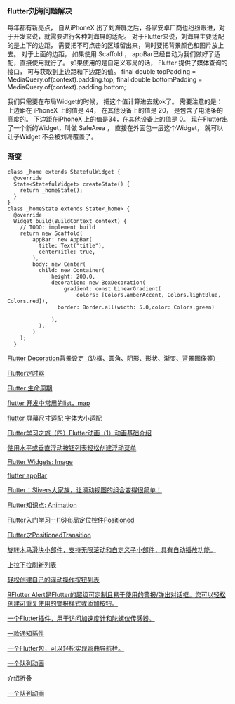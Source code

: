 ### flutter刘海问题解决
每年都有新亮点， 自从iPhoneX 出了刘海屏之后，各家安卓厂商也纷纷跟进，对于开发来说，就需要进行各种刘海屏的适配。
对于Flutter来说，刘海屏主要适配的是上下的边距， 需要把不可点击的区域留出来，同时要把背景颜色和图片放上去。
对于上面的边距， 如果使用 Scaffold ， appBar已经自动为我们做好了适配，直接使用就行了。
如果使用的是自定义布局的话， Flutter 提供了媒体查询的接口， 可与获取到上边距和下边距的值。
    final double topPadding = MediaQuery.of(context).padding.top;
    final double bottomPadding = MediaQuery.of(context).padding.bottom;

我们只需要在布局Widget的时候， 把这个值计算进去就ok了。
需要注意的是：
上边距在 iPhoneX 上的值是 44， 在其他设备上的值是 20， 是包含了电池条的高度的。
下边距在iPhoneX 上的值是34，在其他设备上的值是 0。
现在Flutter出了一个新的Widget，叫做 SafeArea ， 直接在外面包一层这个Widget， 就可以让子Widget 不会被刘海覆盖了。

### 渐变
```
class _home extends StatefulWidget {
  @override
  State<StatefulWidget> createState() {
    return _homeState();
  }
}
class _homeState extends State<_home> {
  @override
  Widget build(BuildContext context) {
    // TODO: implement build
    return new Scaffold(
        appBar: new AppBar(
          title: Text("title"),
          centerTitle: true,
        ),
        body: new Center(
          child: new Container(
              height: 200.0,
              decoration: new BoxDecoration(
                  gradient: const LinearGradient(
                      colors: [Colors.amberAccent, Colors.lightBlue, Colors.red]),
                border: Border.all(width: 5.0,color: Colors.green)

              ),
          ),
        )
    );
  }
  ```
  [Flutter Decoration背景设定（边框、圆角、阴影、形状、渐变、背景图像等）](https://blog.csdn.net/chenlove1/article/details/83627831)
  
  [Flutter定时器](https://www.jianshu.com/p/9f1511d74da5)
  
  [Flutter 生命周期](https://segmentfault.com/a/1190000015211309?utm_source=tag-newest)
  
  [flutter 开发中常用的list，map](https://www.jianshu.com/p/d9c9a1d82c2f)
  
  [flutter 屏幕尺寸适配 字体大小适配](https://blog.csdn.net/u011272795/article/details/82795477)
  
  [Flutter学习之旅（四）Flutter动画（1）动画基础介绍](https://blog.csdn.net/qq_17470165/article/details/81006513)
  
  [使用水平或垂直浮动按钮列表轻松创建浮动菜单](https://pub.dartlang.org/packages/unicorndial#-readme-tab-)
  
  [Flutter Widgets: Image](https://blog.csdn.net/poorkick/article/details/80458707)
  
  [flutter appBar](https://blog.csdn.net/mengks1987/article/details/85008814)
  
  [Flutter：Slivers大家族，让滑动视图的组合变得很简单！](https://blog.csdn.net/yumi0629/article/details/83305627)
  
  [Flutter知识点: Animation](https://www.jianshu.com/p/32fee75d9e70)
  
  [Flutter入门学习--(16)布局定位控件Positioned](https://blog.csdn.net/zx13525079024/article/details/86644618)
  
  [Flutter之PositionedTransition](https://blog.csdn.net/chunqiuwei/article/details/86690767)
  
  [旋转木马滑块小部件，支持无限滚动和自定义子小部件，具有自动播放功能。](https://pub.flutter-io.cn/packages/carousel_slider)
  
  [上拉下拉刷新列表](https://pub.flutter-io.cn/packages/pull_to_refresh)
  
  [轻松创建自己的浮动操作按钮列表](https://pub.flutter-io.cn/packages/unicorndial)
  
  [RFlutter Alert是Flutter的超级可定制且易于使用的警报/弹出对话框。您可以轻松创建可重复使用的警报样式或添加按钮。](https://pub.flutter-io.cn/packages/rflutter_alert)
  
  [一个Flutter插件，用于访问加速度计和陀螺仪传感器。](https://pub.flutter-io.cn/packages/sensors)
  
  [一款通知插件](https://pub.flutter-io.cn/packages/flushbar)
  
  [一个Flutter包，可以轻松实现弯曲导航栏。](https://pub.flutter-io.cn/packages/curved_navigation_bar)
  
  [一个队列动画](https://pub.flutter-io.cn/packages/flutter_sequence_animation)
  
  [介绍折叠](https://pub.flutter-io.cn/packages/expandable)
  
  [一个队列动画](https://pub.flutter-io.cn/packages/flutter_sequence_animation)
  
  
  
  
